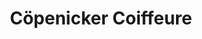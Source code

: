 ---
title: "Cöpenicker Coiffeure"
url: /berlin/coepenicker-coiffeure-wendenschlossstrasse-2/
shop: Friseur
---